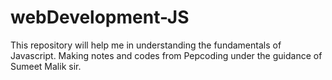 # webDevelopment-JS

This repository will help me in understanding the fundamentals of Javascript. Making notes and codes from Pepcoding under the guidance of Sumeet Malik sir.
